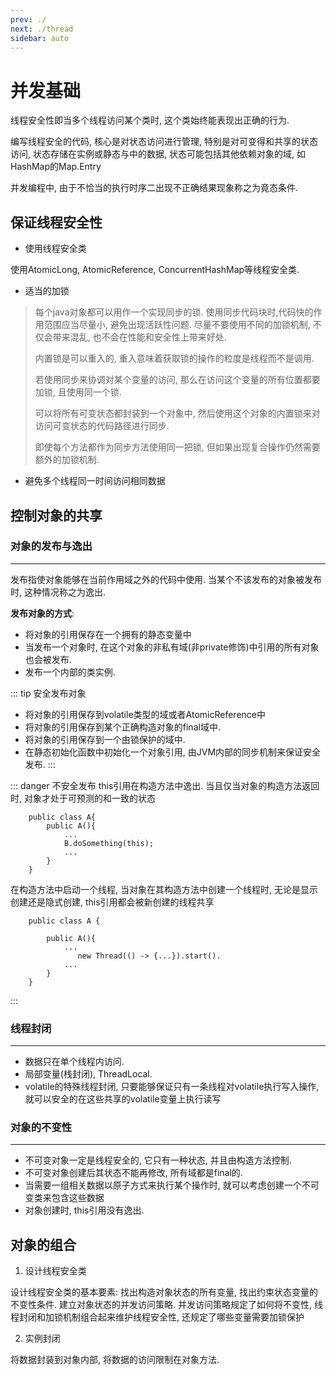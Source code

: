 ```yaml
---
prev: ./
next: ./thread
sidebar: auto
---
```


# 并发基础

线程安全性即当多个线程访问某个类时, 这个类始终能表现出正确的行为. 

编写线程安全的代码, 核心是对状态访问进行管理, 特别是对可变得和共享的状态访问, 状态存储在实例或静态与中的数据, 状态可能包括其他依赖对象的域, 如HashMap的Map.Entry

并发编程中, 由于不恰当的执行时序二出现不正确结果现象称之为竟态条件.

## 保证线程安全性

- 使用线程安全类

使用AtomicLong, AtomicReference, ConcurrentHashMap等线程安全类.

- 适当的加锁

>每个java对象都可以用作一个实现同步的锁. 使用同步代码块时,代码快的作用范围应当尽量小, 避免出现活跃性问题. 尽量不要使用不同的加锁机制, 不仅会带来混乱, 也不会在性能和安全性上带来好处. 
>
>内置锁是可以重入的, 重入意味着获取锁的操作的粒度是线程而不是调用. 
>
>若使用同步来协调对某个变量的访问, 那么在访问这个变量的所有位置都要加锁, 且使用同一个锁. 
>
>可以将所有可变状态都封装到一个对象中, 然后使用这个对象的内置锁来对访问可变状态的代码路径进行同步.
>
>即使每个方法都作为同步方法使用同一把锁, 但如果出现复合操作仍然需要额外的加锁机制.
   
- 避免多个线程同一时间访问相同数据



## 控制对象的共享

### 对象的发布与逸出

---

发布指使对象能够在当前作用域之外的代码中使用. 当某个不该发布的对象被发布时, 这种情况称之为逸出.

**发布对象的方式**:

- 将对象的引用保存在一个拥有的静态变量中
- 当发布一个对象时, 在这个对象的非私有域(非private修饰)中引用的所有对象也会被发布.
- 发布一个内部的类实例.

::: tip 安全发布对象
- 将对象的引用保存到volatile类型的域或者AtomicReference中
- 将对象的引用保存到某个正确构造对象的final域中.
- 将对象的引用保存到一个由锁保护的域中.
- 在静态初始化函数中初始化一个对象引用, 由JVM内部的同步机制来保证安全发布.
:::

::: danger 不安全发布
this引用在构造方法中逸出. 当且仅当对象的构造方法返回时, 对象才处于可预测的和一致的状态
```
    public class A{
        public A(){
            ...
            B.doSomething(this);
            ...
        }
    }
```

在构造方法中启动一个线程, 当对象在其构造方法中创建一个线程时, 无论是显示创建还是隐式创建, this引用都会被新创建的线程共享

```
    public class A {
    
        public A(){
            ...
               new Thread(() -> {...}).start().
            ...
        }
    }
```
::: 

### 线程封闭

---

- 数据只在单个线程内访问.
- 局部变量(栈封闭), ThreadLocal.
- volatile的特殊线程封闭, 只要能够保证只有一条线程对volatile执行写入操作, 就可以安全的在这些共享的volatile变量上执行读写

### 对象的不变性

---
- 不可变对象一定是线程安全的, 它只有一种状态, 并且由构造方法控制.
- 不可变对象创建后其状态不能再修改, 所有域都是final的.
- 当需要一组相关数据以原子方式来执行某个操作时, 就可以考虑创建一个不可变类来包含这些数据
- 对象创建时, this引用没有逸出.

## 对象的组合

1. 设计线程安全类

设计线程安全类的基本要素: 找出构造对象状态的所有变量, 找出约束状态变量的不变性条件. 建立对象状态的并发访问策略. 
并发访问策略规定了如何将不变性, 线程封闭和加锁机制组合起来维护线程安全性, 还规定了哪些变量需要加锁保护

2. 实例封闭

将数据封装到对象内部, 将数据的访问限制在对象方法.

